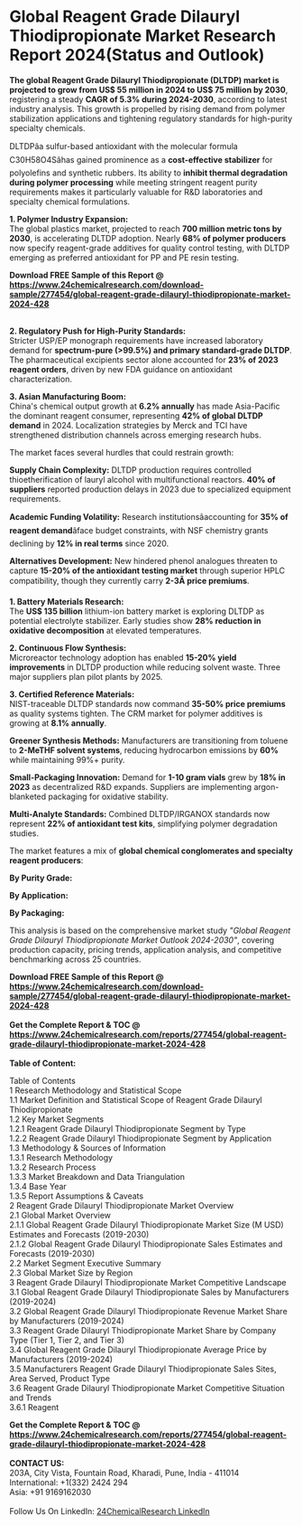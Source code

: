 <h1>Global Reagent Grade Dilauryl Thiodipropionate Market Research Report 2024(Status and Outlook)</h1><p><strong>The global Reagent Grade Dilauryl Thiodipropionate (DLTDP) market is projected to grow from US$ 55 million in 2024 to US$ 75 million by 2030</strong>, registering a steady <strong>CAGR of 5.3% during 2024-2030</strong>, according to latest industry analysis. This growth is propelled by rising demand from polymer stabilization applications and tightening regulatory standards for high-purity specialty chemicals.</p><p>DLTDPâa sulfur-based antioxidant with the molecular formula C30H58O4Sâhas gained prominence as a <strong>cost-effective stabilizer</strong> for polyolefins and synthetic rubbers. Its ability to <strong>inhibit thermal degradation during polymer processing</strong> while meeting stringent reagent purity requirements makes it particularly valuable for R&amp;D laboratories and specialty chemical formulations.</p><p><strong>1. Polymer Industry Expansion:</strong><br>
The global plastics market, projected to reach <strong>700 million metric tons by 2030</strong>, is accelerating DLTDP adoption. Nearly <strong>68% of polymer producers</strong> now specify reagent-grade additives for quality control testing, with DLTDP emerging as preferred antioxidant for PP and PE resin testing.</p><div><b>Download FREE Sample of this Report @ 
            <a href="https://www.24chemicalresearch.com/download-sample/277454/global-reagent-grade-dilauryl-thiodipropionate-market-2024-428">
            https://www.24chemicalresearch.com/download-sample/277454/global-reagent-grade-dilauryl-thiodipropionate-market-2024-428</a></b></div><br><p><strong>2. Regulatory Push for High-Purity Standards:</strong><br>
Stricter USP/EP monograph requirements have increased laboratory demand for <strong>spectrum-pure (&gt;99.5%) and primary standard-grade DLTDP</strong>. The pharmaceutical excipients sector alone accounted for <strong>23% of 2023 reagent orders</strong>, driven by new FDA guidance on antioxidant characterization.</p><p><strong>3. Asian Manufacturing Boom:</strong><br>
China's chemical output growth at <strong>6.2% annually</strong> has made Asia-Pacific the dominant reagent consumer, representing <strong>42% of global DLTDP demand</strong> in 2024. Localization strategies by Merck and TCI have strengthened distribution channels across emerging research hubs.</p><p>The market faces several hurdles that could restrain growth:</p><p><strong>Supply Chain Complexity:</strong> DLTDP production requires controlled thioetherification of lauryl alcohol with multifunctional reactors. <strong>40% of suppliers</strong> reported production delays in 2023 due to specialized equipment requirements.</p><p><strong>Academic Funding Volatility:</strong> Research institutionsâaccounting for <strong>35% of reagent demand</strong>âface budget constraints, with NSF chemistry grants declining by <strong>12% in real terms</strong> since 2020.</p><p><strong>Alternatives Development:</strong> New hindered phenol analogues threaten to capture <strong>15-20% of the antioxidant testing market</strong> through superior HPLC compatibility, though they currently carry <strong>2-3Ã price premiums</strong>.</p><p><strong>1. Battery Materials Research:</strong><br>
The <strong>US$ 135 billion</strong> lithium-ion battery market is exploring DLTDP as potential electrolyte stabilizer. Early studies show <strong>28% reduction in oxidative decomposition</strong> at elevated temperatures.</p><p><strong>2. Continuous Flow Synthesis:</strong><br>
Microreactor technology adoption has enabled <strong>15-20% yield improvements</strong> in DLTDP production while reducing solvent waste. Three major suppliers plan pilot plants by 2025.</p><p><strong>3. Certified Reference Materials:</strong><br>
NIST-traceable DLTDP standards now command <strong>35-50% price premiums</strong> as quality systems tighten. The CRM market for polymer additives is growing at <strong>8.1% annually</strong>.</p><p><strong>Greener Synthesis Methods:</strong> Manufacturers are transitioning from toluene to <strong>2-MeTHF solvent systems</strong>, reducing hydrocarbon emissions by <strong>60%</strong> while maintaining 99%+ purity.</p><p><strong>Small-Packaging Innovation:</strong> Demand for <strong>1-10 gram vials</strong> grew by <strong>18% in 2023</strong> as decentralized R&amp;D expands. Suppliers are implementing argon-blanketed packaging for oxidative stability.</p><p><strong>Multi-Analyte Standards:</strong> Combined DLTDP/IRGANOX standards now represent <strong>22% of antioxidant test kits</strong>, simplifying polymer degradation studies.</p><p>The market features a mix of <strong>global chemical conglomerates and specialty reagent producers</strong>:</p><p><strong>By Purity Grade:</strong></p><p><strong>By Application:</strong></p><p><strong>By Packaging:</strong></p><p>This analysis is based on the comprehensive market study <em>"Global Reagent Grade Dilauryl Thiodipropionate Market Outlook 2024-2030"</em>, covering production capacity, pricing trends, application analysis, and competitive benchmarking across 25 countries.</p><div><b>Download FREE Sample of this Report @ 
            <a href="https://www.24chemicalresearch.com/download-sample/277454/global-reagent-grade-dilauryl-thiodipropionate-market-2024-428">
            https://www.24chemicalresearch.com/download-sample/277454/global-reagent-grade-dilauryl-thiodipropionate-market-2024-428</a></b></div><br><div><b>Get the Complete Report & TOC @ 
            <a href="https://www.24chemicalresearch.com/reports/277454/global-reagent-grade-dilauryl-thiodipropionate-market-2024-428">
            https://www.24chemicalresearch.com/reports/277454/global-reagent-grade-dilauryl-thiodipropionate-market-2024-428</a></b></div><br>
            <b>Table of Content:</b><p>Table of Contents<br />
1 Research Methodology and Statistical Scope<br />
1.1 Market Definition and Statistical Scope of Reagent Grade Dilauryl Thiodipropionate<br />
1.2 Key Market Segments<br />
1.2.1 Reagent Grade Dilauryl Thiodipropionate Segment by Type<br />
1.2.2 Reagent Grade Dilauryl Thiodipropionate Segment by Application<br />
1.3 Methodology & Sources of Information<br />
1.3.1 Research Methodology<br />
1.3.2 Research Process<br />
1.3.3 Market Breakdown and Data Triangulation<br />
1.3.4 Base Year<br />
1.3.5 Report Assumptions & Caveats<br />
2 Reagent Grade Dilauryl Thiodipropionate Market Overview<br />
2.1 Global Market Overview<br />
2.1.1 Global Reagent Grade Dilauryl Thiodipropionate Market Size (M USD) Estimates and Forecasts (2019-2030)<br />
2.1.2 Global Reagent Grade Dilauryl Thiodipropionate Sales Estimates and Forecasts (2019-2030)<br />
2.2 Market Segment Executive Summary<br />
2.3 Global Market Size by Region<br />
3 Reagent Grade Dilauryl Thiodipropionate Market Competitive Landscape<br />
3.1 Global Reagent Grade Dilauryl Thiodipropionate Sales by Manufacturers (2019-2024)<br />
3.2 Global Reagent Grade Dilauryl Thiodipropionate Revenue Market Share by Manufacturers (2019-2024)<br />
3.3 Reagent Grade Dilauryl Thiodipropionate Market Share by Company Type (Tier 1, Tier 2, and Tier 3)<br />
3.4 Global Reagent Grade Dilauryl Thiodipropionate Average Price by Manufacturers (2019-2024)<br />
3.5 Manufacturers Reagent Grade Dilauryl Thiodipropionate Sales Sites, Area Served, Product Type<br />
3.6 Reagent Grade Dilauryl Thiodipropionate Market Competitive Situation and Trends<br />
3.6.1 Reagent</p><div><b>Get the Complete Report & TOC @ 
            <a href="https://www.24chemicalresearch.com/reports/277454/global-reagent-grade-dilauryl-thiodipropionate-market-2024-428">
            https://www.24chemicalresearch.com/reports/277454/global-reagent-grade-dilauryl-thiodipropionate-market-2024-428</a></b></div><br><b>CONTACT US:</b><br>
            203A, City Vista, Fountain Road, Kharadi, Pune, India - 411014<br>
            International: +1(332) 2424 294<br>
            Asia: +91 9169162030 <br><br>
            Follow Us On LinkedIn: <a href="https://www.linkedin.com/company/24chemicalresearch/">24ChemicalResearch LinkedIn</a>